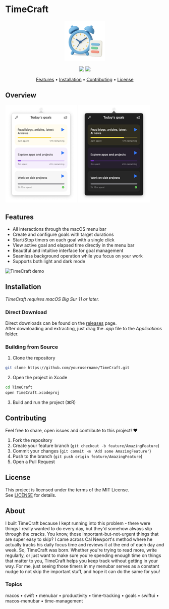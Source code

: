 # TimeCraft

<p align="center">
<img src="https://raw.githubusercontent.com/bhrigu123/TimeCraft/refs/heads/main/TimeCraft/Assets.xcassets/AppIcon.appiconset/Icon-1024.png" width="128" height="128"/>
</p>

<p align="center"> 
<img src="https://img.shields.io/github/downloads/bhrigu123/TimeCraft/total"/> <img src="https://img.shields.io/github/v/release/bhrigu123/TimeCraft?display_name=tag"/>

</p>

<p align="center">
    <a href="#features">Features</a> •
    <a href="#installation">Installation</a> •
    <a href="#contributing">Contributing</a> •
    <a href="#license">License</a>
  </p>

## Overview

<p align="center>

Are you spending enough time every day on the things that are important to you?

TimeCraft is a lightweight MacOS app that lives on the menubar. You can configure different goals that you want to spend time on everyday, and track their time.

You start/stop the timers from the menubar before starting your activity. And at the end of the day, review if you met your goals. For me this serves as a constant reminder to take out some time for certain things that are important but are easy to overlook.

</p>

<div align="center">
    <img
    max-width="400"
    width="45%"
    src="docs/images/timecraft-light.png"
    alt="Timecraft in light mode"
  >
  <img
    max-width="400"
    width="45%"
    src="docs/images/timecraft-dark.png"
    alt="Timecraft in dark mode"
  >
</div>

## Features

- All interactions through the macOS menu bar
- Create and configure goals with target durations
- Start/Stop timers on each goal with a single click
- View active goal and elapsed time directly in the menu bar
- Beautiful and intuitive interface for goal management
- Seamless background operation while you focus on your work
- Supports both light and dark mode

![TimeCraft demo](docs/timecraft-demo.gif)

## Installation

_TimeCraft requires macOS Big Sur 11 or later._

### Direct Download

Direct downloads can be found on the [releases](https://github.com/bhrigu123/TimeCraft/releases) page.  
After downloading and extracting, just drag the _.app_ file to the _Applications_ folder.

### Building from Source

1. Clone the repository

```bash
git clone https://github.com/yourusername/TimeCraft.git
```

2. Open the project in Xcode

```bash
cd TimeCraft
open TimeCraft.xcodeproj
```

3. Build and run the project (⌘R)

## Contributing

Feel free to share, open issues and contribute to this project! ❤️

1. Fork the repository
2. Create your feature branch (`git checkout -b feature/AmazingFeature`)
3. Commit your changes (`git commit -m 'Add some AmazingFeature'`)
4. Push to the branch (`git push origin feature/AmazingFeature`)
5. Open a Pull Request

## License

This project is licensed under the terms of the MIT License.  
See [LICENSE](LICENSE) for details.

## About

I built TimeCraft because I kept running into this problem - there were things I really wanted to do every day, but they'd somehow always slip through the cracks. You know, those important-but-not-urgent things that are super easy to skip? I came across Cal Newport's method where he actually tracks his daily focus time and reviews it at the end of each day and week. So, TimeCraft was born. Whether you're trying to read more, write regularly, or just want to make sure you're spending enough time on things that matter to you, TimeCraft helps you keep track without getting in your way. For me, just seeing those timers in my menubar serves as a constant nudge to not skip the important stuff, and  hope it can do the same for you!

### Topics

macos • swift • menubar • productivity • time-tracking • goals • swiftui • macos-menubar • time-management
